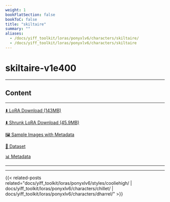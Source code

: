 ```yaml
---
weight: 1
bookFlatSection: false
bookToC: false
title: "skiltaire"
summary: ""
aliases:
  - /docs/yiff_toolkit/loras/ponyxlv6/characters/skiltaire/
  - /docs/yiff_toolkit/loras/ponyxlv6/characters/skiltaire
---
```


<!--markdownlint-disable MD025 MD033 -->

# skiltaire-v1e400

---

## Content

---

[⬇️ LoRA Download (143MB)](https://huggingface.co/k4d3/yiff_toolkit/resolve/main/ponyxl_loras/skiltaire-v1e400.safetensors?download=true)

[⬇️ Shrunk LoRA Download (45.9MB)](https://huggingface.co/k4d3/yiff_toolkit/resolve/main/ponyxl_loras_shrunk_2/skiltaire-v1e400_frockpt1_th-3.55.safetensors?download=true)

[🖼️ Sample Images with Metadata](https://huggingface.co/k4d3/yiff_toolkit/tree/main/static/{})

[📐 Dataset](https://huggingface.co/datasets/k4d3/furry/tree/main/skiltaire)

[📊 Metadata](https://huggingface.co/k4d3/yiff_toolkit/raw/main/ponyxl_loras/skiltaire-v1e400.json)

---

---

{{< related-posts related="docs/yiff_toolkit/loras/ponyxlv6/styles/cooliehigh/ | docs/yiff_toolkit/loras/ponyxlv6/characters/chillet/ | docs/yiff_toolkit/loras/ponyxlv6/characters/dharrel/" >}}
